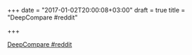+++
date = "2017-01-02T20:00:08+03:00"
draft = true
title = "DeepCompare  #reddit"

+++

<p><a href="https://t.co/8a3s4uVSvM">DeepCompare  #reddit</a></p>
